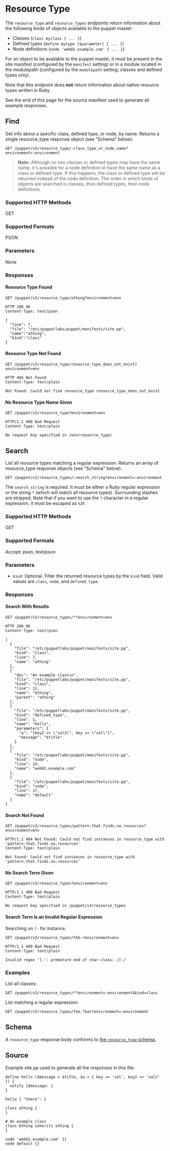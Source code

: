 Resource Type
=============

The `resource_type` and `resource_types` endpoints return information about the
following kinds of objects available to the puppet master:

* Classes (`class myclass { ... }`)
* Defined types (`define mytype ($parameter) { ... }`)
* Node definitions (`node 'web01.example.com' { ... }`)

For an object to be available to the puppet master, it must be present in the
site manifest (configured by the `manifest` setting) or in a module located in
the modulepath (configured by the `modulepath` setting; classes and defined
types only).

Note that this endpoint does **not** return information about native resource
types written in Ruby.

See the end of this page for the source manifest used to generate all example
responses.

Find
----

Get info about a specific class, defined type, or node, by name. Returns a
single resource_type response object (see "Schema" below).

    GET /puppet/v3/resource_type/:class_type_or_node_name?environment=:environment

> **Note:** Although no two classes or defined types may have the same name,
> it's possible for a node definition to have the same name as a class or
> defined type. If this happens, the class or defined type will be returned
> instead of the node definition. The order in which kinds of objects are
> searched is classes, then defined types, then node definitions.


### Supported HTTP Methods

GET

### Supported Formats

PSON

### Parameters

None

### Responses

#### Resource Type Found

    GET /puppet/v3/resource_type/athing?environment=env

    HTTP 200 OK
    Content-Type: text/pson

    {
      "line": 7,
      "file": "/etc/puppetlabs/puppet/manifests/site.pp",
      "name":"athing",
      "kind":"class"
    }

#### Resource Type Not Found

    GET /puppet/v3/resource_type/resource_type_does_not_exist?environment=env

    HTTP 404 Not Found
    Content-Type: text/plain

    Not Found: Could not find resource_type resource_type_does_not_exist

#### No Resource Type Name Given

    GET /puppet/v3/resource_type?environment=env

    HTTP/1.1 400 Bad Request
    Content-Type: text/plain

    No request key specified in /env/resource_type/

Search
------

List all resource types matching a regular expression. Returns an array of
resource_type response objects (see "Schema" below).

    GET /puppet/v3/resource_types/:search_string?environment=:environment

The `search_string` is required. It must be either a Ruby regular expression or
the string `*` (which will match all resource types). Surrounding slashes are
stripped. Note that if you want to use the `?` character in a regular
expression, it must be escaped as `%3F`.

### Supported HTTP Methods

GET

### Supported Formats

Accept: pson, text/pson

### Parameters

* `kind`: Optional. Filter the returned resource types by the `kind` field.
  Valid values are `class`, `node`, and `defined_type`.

### Responses

#### Search With Results

    GET /puppet/v3/resource_types/*?environment=env

    HTTP 200 OK
    Content-Type: text/pson

    [
      {
        "file": "/etc/puppetlabs/puppet/manifests/site.pp",
        "kind": "class",
        "line": 7,
        "name": "athing"
      },
      {
        "doc": "An example class\n",
        "file": "/etc/puppetlabs/puppet/manifests/site.pp",
        "kind": "class",
        "line": 11,
        "name": "bthing",
        "parent": "athing"
      },
      {
        "file": "/etc/puppetlabs/puppet/manifests/site.pp",
        "kind": "defined_type",
        "line": 1,
        "name": "hello",
        "parameters": {
          "a": "{key2 => \"val2\", key => \"val\"}",
          "message": "$title"
        }
      },
      {
        "file": "/etc/puppetlabs/puppet/manifests/site.pp",
        "kind": "node",
        "line": 14,
        "name": "web01.example.com"
      },
      {
        "file": "/etc/puppetlabs/puppet/manifests/site.pp",
        "kind": "node",
        "line": 17,
        "name": "default"
      }
    ]


#### Search Not Found

    GET /puppet/v3/resource_types/pattern.that.finds.no.resources?environment=env

    HTTP/1.1 404 Not Found: Could not find instances in resource_type with 'pattern.that.finds.no.resources'
    Content-Type: text/plain

    Not Found: Could not find instances in resource_type with 'pattern.that.finds.no.resources'

#### No Search Term Given

    GET /puppet/v3/resource_types?environment=env

    HTTP/1.1 400 Bad Request
    Content-Type: text/plain

    No request key specified in /puppet/v3/resource_types

#### Search Term Is an Invalid Regular Expression

Searching on `[-` for instance.

    GET /puppet/v3/resource_types/%5b-?environment=env

    HTTP/1.1 400 Bad Request
    Content-Type: text/plain

    Invalid regex '[-': premature end of char-class: /[-/

### Examples

List all classes:

    GET /puppet/v3/resource_types/*?environment=:environment&kind=class

List matching a regular expression:

    GET /puppet/v3/resource_types/foo.*bar?environment=:environment

Schema
------

A `resource_type` response body conforms to
[the `resource_type` schema.](../schemas/resource_type.json)

Source
------

Example site.pp used to generate all the responses in this file:

    define hello ($message = $title, $a = { key => 'val', key2 => 'val2' }) {
      notify {$message: }
    }

    hello { "there": }

    class athing {
    }

    # An example class
    class bthing inherits athing {
    }

    node 'web01.example.com' {}
    node default {}

